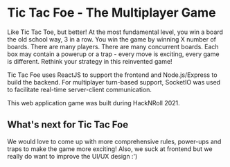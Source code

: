 # Tic Tac Foe - The Multiplayer Game
Like Tic Tac Toe, but better! At the most fundamental level, you win a board the old school way, 3 in a row. You win the game by winning X number of boards. There are many players. There are many concurrent boards. Each box may contain a powerup or a trap - every move is exciting, every game is different. Rethink your strategy in this reinvented game!

Tic Tac Foe uses ReactJS to support the frontend and Node.js/Express to build the backend. For multiplayer turn-based support, SocketIO was used to facilitate real-time server-client communication.

This web application game was built during HackNRoll 2021.

## What's next for Tic Tac Foe
We would love to come up with more comprehensive rules, power-ups and traps to make the game more exciting! Also, we suck at frontend but we really do want to improve the UI/UX design :')
